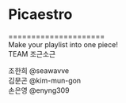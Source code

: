 # Picaestro  
=====================  
Make your playlist into one piece!  
TEAM 조근소근  
  
조한희 @seawavve  
김문곤 @kim-mun-gon  
손은영 @enyng309  

